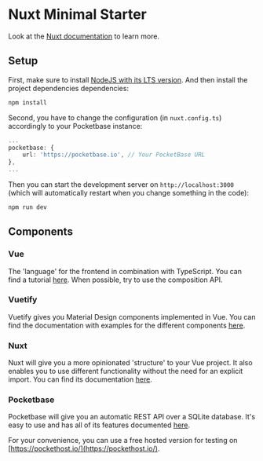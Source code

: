 # Nuxt Minimal Starter

Look at the [Nuxt documentation](https://nuxt.com/docs/getting-started/introduction) to learn more.

## Setup

First, make sure to install [NodeJS with its LTS version](https://nodejs.org/en/download).
And then install the project dependencies dependencies:

```bash
npm install
```

Second, you have to change the configuration (in `nuxt.config.ts`) accordingly to your Pocketbase instance:

```typescript
...
pocketbase: {
    url: 'https://pocketbase.io', // Your PocketBase URL
},
...
```

Then you can start the development server on `http://localhost:3000` (which will automatically restart when you change something in the code):

```bash
npm run dev
```

## Components

### Vue

The 'language' for the frontend in combination with TypeScript.
You can find a tutorial [here](https://vuejs.org/tutorial/). When possible, try to use the composition API.

### Vuetify

Vuetify gives you Material Design components implemented in Vue.
You can find the documentation with examples for the different components [here](https://vuetifyjs.com/).

### Nuxt

Nuxt will give you a more opinionated 'structure' to your Vue project. It also enables you to use different functionality without the need for an explicit import.
You can find its documentation [here](https://nuxt.com/docs).

### Pocketbase

Pocketbase will give you an automatic REST API over a SQLite database.
It's easy to use and has all of its features documented [here](https://pocketbase.io/docs/).

For your convenience, you can use a free hosted version for testing on [https://pockethost.io/](https://pockethost.io/).

